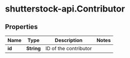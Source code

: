 # shutterstock-api.Contributor

## Properties
Name | Type | Description | Notes
------------ | ------------- | ------------- | -------------
**id** | **String** | ID of the contributor | 


